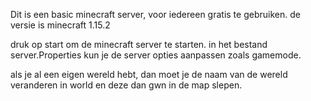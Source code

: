 Dit is een basic minecraft server, voor iedereen gratis te gebruiken. de versie is minecraft 1.15.2

druk op start om de minecraft server te starten.
in het bestand server.Properties kun je de server opties aanpassen zoals gamemode.

als je al een eigen wereld hebt, dan moet je de naam van de wereld veranderen in world en deze dan gwn in de map slepen.